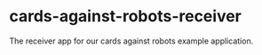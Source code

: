 cards-against-robots-receiver
=============================

The receiver app for our cards against robots example application.
